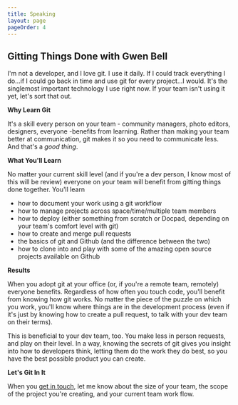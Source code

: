 ```yaml
---
title: Speaking
layout: page
pageOrder: 4
---
```


Gitting Things Done with Gwen Bell
---

I'm not a developer, and I love git. I use it daily. If I could track everything I do...if I could go back in time and use git for every project...I would. It's the singlemost important technology I use right now. If your team isn't using it yet, let's sort that out.

**Why Learn Git** 

It's a skill every person on your team - community managers, photo editors, designers, everyone -benefits from learning. Rather than making your team better at communication, git makes it so you need to communicate less. And that's a _good thing_.

**What You'll Learn**

No matter your current skill level (and if you're a dev person, I know most of this will be review) everyone on your team will benefit from gitting things done together. You'll learn

+ how to document your work using a git workflow
+ how to manage projects across space/time/multiple team members
+ how to deploy (either something from scratch or Docpad, depending on your team's comfort level with git)
+ how to create and merge pull requests
+ the basics of git and Github (and the difference between the two)
+ how to clone into and play with some of the amazing open source projects available on Github

**Results**

When you adopt git at your office (or, if you're a remote team, remotely) everyone benefits. Regardless of how often you touch code, you'll benefit from knowing how git works. No matter the piece of the puzzle on which you work, you'll know where things are in the development process (even if it's just by knowing how to create a pull request, to talk with your dev team on their terms).

This is beneficial to your dev team, too. You make less in person requests, and play on their level. In a way, knowing the secrets of git gives you insight into how to developers think, letting them do the work they do best, so you have the best possible product you can create.

**Let's Git In It**

When you [get in touch](/pages/contact), let me know about the size of your team, the scope of the project you're creating, and your current team work flow.
